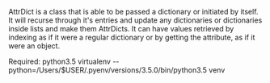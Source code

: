 AttrDict is a class that is able to be passed a dictionary or initiated by itself.
It will recurse through it's entries and update any dictionaries or dictionaries inside lists and make them AttrDicts.
It can have values retrieved by indexing as if it were a regular dictionary or by getting the attribute, as if it were an object.

Required: python3.5
virtualenv --python=/Users/$USER/.pyenv/versions/3.5.0/bin/python3.5 venv

